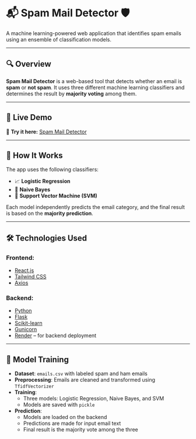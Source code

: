 # 📬 Spam Mail Detector 🛡️  
A machine learning-powered web application that identifies spam emails using an ensemble of classification models.

---

## 🔍 Overview

**Spam Mail Detector** is a web-based tool that detects whether an email is **spam** or **not spam**. It uses three different machine learning classifiers and determines the result by **majority voting** among them.

---

## 🚀 Live Demo

🔗 **Try it here:** [Spam Mail Detector](https://spam-mail-detector.vercel.app/)

---

## 🧠 How It Works

The app uses the following classifiers:
- 📈 **Logistic Regression**
- 🧮 **Naive Bayes**
- 📏 **Support Vector Machine (SVM)**

Each model independently predicts the email category, and the final result is based on the **majority prediction**.

---

## 🛠️ Technologies Used

### Frontend:
- [React.js](https://reactjs.org/)
- [Tailwind CSS](https://tailwindcss.com/)
- [Axios](https://axios-http.com/)

### Backend:
- [Python](https://www.python.org/)
- [Flask](https://flask.palletsprojects.com/)
- [Scikit-learn](https://scikit-learn.org/)
- [Gunicorn](https://gunicorn.org/)
- [Render](https://render.com/) – for backend deployment

---

## 🧪 Model Training

- **Dataset**: `emails.csv` with labeled spam and ham emails
- **Preprocessing**: Emails are cleaned and transformed using `TfidfVectorizer`
- **Training**:
  - Three models: Logistic Regression, Naive Bayes, and SVM
  - Models are saved with `pickle`
- **Prediction**:
  - Models are loaded on the backend
  - Predictions are made for input email text
  - Final result is the majority vote among the three
